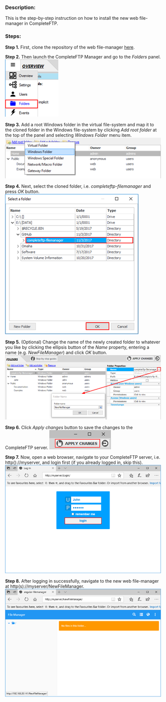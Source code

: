 ### Description: 
This is the step-by-step instruction on how to install the new web file-manager in CompleteFTP.

### Steps:

**Step 1.** 
First, clone the repository of the web file-manager [here](https://github.com/EnterpriseDT/completeftp-filemanager).

**Step 2.**
 Then launch the CompleteFTP Manager and go to the *Folders* panel.
![Select Folders panel](/img/selectFolderPanel.png)

**Step 3.**
Add a root Windows folder in the virtual file-system and map it to the cloned folder in the Windows file-system by clicking *Add root folder* at the top of the panel and selecting *Windows Folder* menu item.
![Add root Windows folder](/img/addRootWindowsFolder.png)

**Step 4.**
Next, select the cloned folder, i.e. *completeftp-filemanager* and press *OK* button.
![Mapping folder](/img/mapFolder.png)

**Step 5.** (Optional) 
Change the name of the newly created folder to whatever you like by clicking the ellipsis button of the *Name* property, entering a name (e.g. *NewFileManager*) and click *OK* button. 
![Change folder name](/img/changeFolderName.png)

**Step 6.** 
Click *Apply changes* button to save the changes to the CompleteFTP server.
![Apply change](/img/applyChanges.png)

**Step 7.** 
Now, open a web browser, navigate to your CompleteFTP server, i.e. http()://myserver, and login first (if you already logged in, skip this).
![Login](/img/login.png)

**Step 8.** 
After logging in successfully, navigate to the new web file-manager at http(s)://myserver/NewFileManager. 
![New File-Manager](/img/newFileManager.png)
